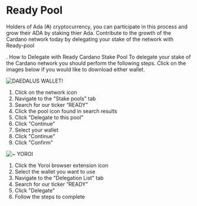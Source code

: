 #                                             Ready Pool
Holders of Ada (₳) cryptocurrency, you can participate in this process and grow their ADA by staking thier Ada.
Contribute to the growth of the Cardano network today by delegating your stake of the network with Ready-pool



.               How to Delegate with Ready Cardano Stake Pool
To delegate your stake of the Cardano network you should perform the following steps.
Click on the images below if you would like to download either wallet.

![DAEDALUS WALLET](https://user-images.githubusercontent.com/88410488/128254622-9651167f-331e-4da3-8672-275a5452ff8b.jpg)!

1. Click on the network icon
2. Navigate to the "Stake pools" tab
3. Search for our ticker “READY”
4. Click the pool icon found in search results
5. Click "Delegate to this pool"
6. Click "Continue"
7. Select your wallet
8. Click "Continue"
9. Click "Confirm"

![~ YOROI](https://user-images.githubusercontent.com/88410488/128254747-cb97378e-0006-4041-a2e7-813eb423f903.jpg)

1. Click the Yoroi browser extension icon
2. Select the wallet you want to use
3. Navigate to the "Delegation List" tab
4. Search for our ticker “READY”
5. Click "Delegate"
6. Follow the steps to complete

